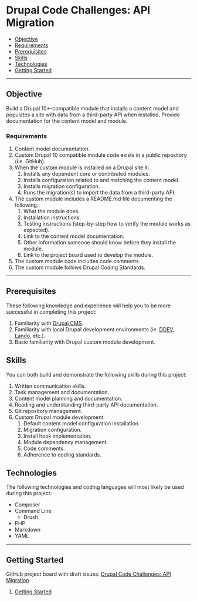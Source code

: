 # Drupal Code Challenges: API Migration

- [Objective](#objective)
- [Requirements](#requirements)
- [Prerequisites](#prerequisites)
- [Skills](#skills)
- [Technologies](#technologies)
- [Getting Started](#getting-started)

---

## Objective
Build a Drupal 10+-compatible module that installs a content model and populates a site with data from a third-party API when installed. Provide documentation for the content model and module.

### Requirements
1. Content model documentation.
1. Custom Drupal 10 compatible module code exists in a public repository (i.e. GitHub).
1. When the custom module is installed on a Drupal site it:
    1. Installs any dependent core or contributed modules.
    1. Installs configuration related to and matching the content model.
    1. Installs migration configuration.
    1. Runs the migration(s) to import the data from a third-party API.
1. The custom module includes a README.md file documenting the following:
    1. What the module does.
    1. Installation instructions.
    1. Testing instructions (step-by-step how to verify the module works as expected).
    1. Link to the content model documentation.
    1. Other information someone should know before they install the module.
   1. Link to the project board used to develop the module.
1. The custom module code includes code comments.
1. The custom module follows Drupal Coding Standards.

---

## Prerequisites
These following knowledge and experience will help you to be more successful in completing this project:

1. Familiarity with [Drupal CMS](https://www.drupal.org).
1. Familiarity with local Drupal development environments (ie. [DDEV](https://ddev.readthedocs.io/en/latest/users/quickstart/), [Lando](https://docs.lando.dev/getting-started/), etc.).
1. Basic familiarity with Drupal custom module development.

## Skills
You can both build and demonstrate the following skills during this project:

1. Written communication skills.
1. Task management and documentation.
1. Content model planning and documentation.
1. Reading and understanding third-party API documentation.
1. Git repository management.
1. Custom Drupal module development.
    1. Default content model configuration installation.
    1. Migration configuration.
    1. Install hook implementation.
    1. Module dependency management.
    1. Code comments.
    1. Adherence to coding standards.

## Technologies
The following technologies and coding languages will most likely be used during this project:

- Composer
- Command Line
    - Drush
- PHP
- Markdown
- YAML

---

## Getting Started
GitHub project board with draft issues: [Drupal Code Challenges: API Migration](https://github.com/users/weekbeforenext/projects/2/views/1)

1. [Getting Started](../workflow/README.md)
